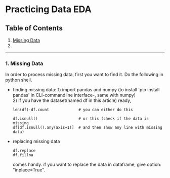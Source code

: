 # Practicing Data EDA
## Table of Contents
1. [Missing Data](https://minji2744.github.io/how-to-data-eda/#1-missing-data)
2. 


<hr/>

### 1. Missing Data

  In order to process missing data, first you want to find it. Do the following in python shell.<br/>
  
- finding missing data: 1) import pandas and numpy (to install 'pip install pandas' in CLI-commandline interface-, same with numpy)<br/>
  2) if you have the dataset(named df in this article) ready, 
  
  ```
  len(df)-df.count             # you can either do this
  
  df.isnull()                  # or this (check if the data is missing
  df[df.isnull().any(axis=1)]  # and then show any line with missing data)
  ```

- replacing missing data
  
  ```
  df.replace
  df.fillna
  ```
  
  comes handy. <Keep in mind> if you want to replace the data in dataframe, give option: "inplace=True".
  
